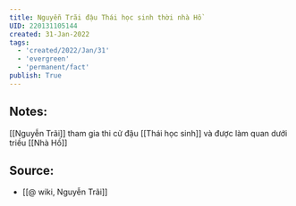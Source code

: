 ```yaml
---
title: Nguyễn Trãi đậu Thái học sinh thời nhà Hồ
UID: 220131105144
created: 31-Jan-2022
tags:
  - 'created/2022/Jan/31'
  - 'evergreen'
  - 'permanent/fact'
publish: True
---
```

## Notes:
[[Nguyễn Trãi]] tham gia thi cử đậu [[Thái học sinh]] và được làm quan dưới triều [[Nhà Hồ]]

## Source:
- [[@ wiki, Nguyễn Trãi]]


